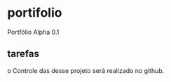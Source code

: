 # portifolio
Portfólio Alpha 0.1 

## tarefas 

o Controle das desse projeto será realizado no github.